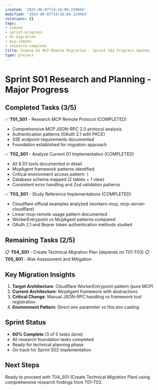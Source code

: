 ```yaml
---
created: '2025-06-07T14:16:09.329664'
modified: '2025-06-07T14:16:09.329664'
relations: {}
tags:
- simone
- sprint-progress
- d1-migration
- mcp-remote
- research-complete
title: Simone D1 MCP-Remote Migration - Sprint S01 Progress Update
type: project
---
```


# Sprint S01 Research and Planning - Major Progress

## Completed Tasks (3/5)
✅ **T01_S01** - Research MCP Remote Protocol (COMPLETED)
- Comprehensive MCP JSON-RPC 2.0 protocol analysis
- Authentication patterns (OAuth 2.1 with PKCE)
- SSE endpoint requirements documented
- Foundation established for migration approach

✅ **T02_S01** - Analyze Current D1 Implementation (COMPLETED)  
- All 8 D1 tools documented in detail
- McpAgent framework patterns identified
- Critical environment access pattern: \
- Database schema mapped (2 tables + 1 view)
- Consistent error handling and Zod validation patterns

✅ **T03_S01** - Study Reference Implementations (COMPLETED)
- Cloudflare official examples analyzed (workers-mcp, mcp-server-cloudflare)
- Linear mcp-remote usage pattern documented
- WorkerEntrypoint vs McpAgent patterns compared
- OAuth 2.1 and Bearer token authentication methods studied

## Remaining Tasks (2/5)
📋 **T04_S01** - Create Technical Migration Plan (depends on T01-T03)
📋 **T05_S01** - Risk Assessment and Mitigation

## Key Migration Insights
1. **Target Architecture**: Cloudflare WorkerEntrypoint pattern (pure MCP)
2. **Current Architecture**: McpAgent framework with abstractions
3. **Critical Change**: Manual JSON-RPC handling vs framework tool registration
4. **Environment Pattern**: Direct env parameter vs this.env casting

## Sprint Status
- **60% Complete** (3 of 5 tasks done)
- All research foundation tasks completed
- Ready for technical planning phase
- On track for Sprint S02 implementation

## Next Steps
Ready to proceed with T04_S01 (Create Technical Migration Plan) using comprehensive research findings from T01-T03.


